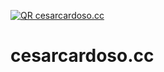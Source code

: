 [![QR cesarcardoso.cc](https://cesarcardoso.cc/assets/qr.png)](https://cesarcardoso.cc)
# cesarcardoso.cc
